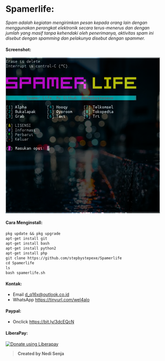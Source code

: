 # Spamerlife:
*Spam adalah kegiatan mengirimkan pesan kepada orang lain dengan menggunakan perangkat elektronik secara terus-menerus dan dengan jumlah yang masif tanpa kehendaki oleh penerimanya, aktivitas spam ini disebut dengan spamming dan pelakunya disebut dengan spammer.*
#### Screenshot:
![](./Skrinsut.png)
#### Cara Menginstall:
```
pkg update && pkg upgrade
apt-get install git
apt-get install bash
apt-get install python2
apt-get install php
git clone https://github.com/stepbystepexe/Spamerlife
cd Spamerlife
ls
bash spamerlife.sh
```
#### Kontak:
+ Email d_q16x@outlook.co.id
+ WhatsApp https://tinyurl.com/wel4alo
#### Paypal:
+ Onclick https://bit.ly/3dcEQcN
#### LiberaPay:
<noscript><a href="https://liberapay.com/stepbystepexe/donate"><img alt="Donate using Liberapay" src="https://liberapay.com/assets/widgets/donate.svg"></a></noscript>
>**Created by Nedi Senja**
